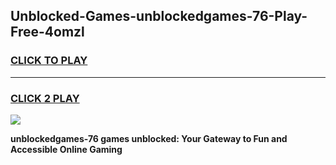 
## Unblocked-Games-unblockedgames-76-Play-Free-4omzl
<h3>
<a href="https://premium76.site?title=unblockedgames-76&ref=24M">CLICK TO PLAY</a></h3>
<hr>

<h3>
<a href="https://premium76.site?title=unblockedgames-76&ref=24M">CLICK 2 PLAY</a>
  
</h3>

<a href="https://premium76.site?title=unblockedgames-76&ref=24M"><img src="https://clearcache.store/games.png"></a>


**unblockedgames-76 games unblocked: Your Gateway to Fun and Accessible Online Gaming**
